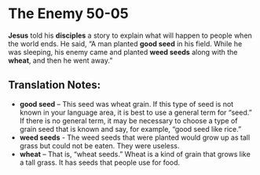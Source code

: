 The Enemy 50-05
=================


**Jesus** told his **disciples** a story to explain what will happen
to people when the world ends. He said, “A man planted **good seed**
in his field. While he was sleeping, his enemy came and planted **weed
seeds** along with the **wheat**, and then he went away.”

Translation Notes:
------------------

-   **good seed** – This seed was wheat grain. If this type of seed is
    not known in your language area, it is best to use a general term
    for “seed.” If there is no general term, it may be necessary
    to choose a type of grain seed that is known and say, for example,
    “good seed like rice.”
-   **weed seeds** - The weed seeds that were planted would grow up as
    tall grass but could not be eaten. They were useless.
-   **wheat** – That is, “wheat seeds.” Wheat is a kind of
grain that
    grows like a tall grass. It has seeds that people use for food.

